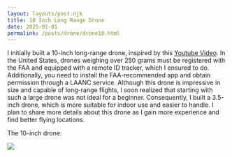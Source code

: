 ```yaml
---
layout: layouts/post.njk
title: 10 Inch Long Range Drone
date: 2025-01-01
permalink: /posts/drone/drone10.html
---
```

I initially built a 10-inch long-range drone, inspired by this [Youtube Video](https://www.youtube.com/watch?v=myyC8T7Jbsw). In the United States, drones weighing over 250 grams must be registered with the FAA and equipped with a remote ID tracker, which I ensured to do. Additionally, you need to install the FAA-recommended app and obtain permission through a LAANC service. Although this drone is impressive in size and capable of long-range flights, I soon realized that starting with such a large drone was not ideal for a beginner. Consequently, I built a 3.5-inch drone, which is more suitable for indoor use and easier to handle. I plan to share more details about this drone as I gain more experience and find better flying locations.

The 10-inch drone:

![](image10inch.png)
